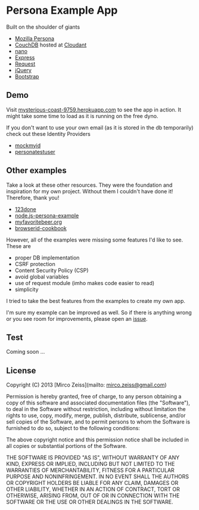 # Persona Example App

Built on the shoulder of giants

 - [Mozilla Persona](https://developer.mozilla.org/en-US/docs/Persona)
 - [CouchDB](http://couchdb.apache.org/) hosted at [Cloudant](https://cloudant.com/)
 - [nano](https://github.com/dscape/nano)
 - [Express](http://expressjs.com/)
 - [Request](https://github.com/mikeal/request)
 - [jQuery](http://jquery.com/)
 - [Bootstrap](http://twitter.github.io/bootstrap/)

## Demo

Visit [mysterious-coast-9759.herokuapp.com](http://mysterious-coast-9759.herokuapp.com/) to see the app in action.
It might take some time to load as it is running on the free dyno.

If you don't want to use your own email (as it is stored in the db temporarily) check out these Identity Providers

 - [mockmyid](https://mockmyid.com/)
 - [personatestuser](http://personatestuser.org/)
 
## Other examples

Take a look at these other resources. They were the foundation and inspiration for my own project. Without them I couldn't have done it! Therefore, thank you!

 - [123done](https://github.com/mozilla/123done)
 - [node.js-persona-example](https://github.com/lloyd/node.js-persona-example)
 - [myfavoritebeer.org](https://github.com/lloyd/myfavoritebeer.org)
 - [browserid-cookbook](https://github.com/mozilla/browserid-cookbook/tree/master/node-express)

However, all of the examples were missing some features I'd like to see. These are

 - proper DB implementation
 - CSRF protection
 - Content Security Policy (CSP)
 - avoid global variables
 - use of request module (imho makes code easier to read)
 - simplicity

I tried to take the best features from the examples to create my own app.

I'm sure my example can be improved as well. So if there is anything wrong or you see room for improvements, please open an [issue](https://github.com/zeMirco/mozilla-persona-express-couchdb/issues).
 
## Test

Coming soon ...

## License

Copyright (C) 2013 [Mirco Zeiss](mailto: mirco.zeiss@gmail.com)

Permission is hereby granted, free of charge, to any person obtaining a copy of this software and associated documentation files (the "Software"), to deal in the Software without restriction, including without limitation the rights to use, copy, modify, merge, publish, distribute, sublicense, and/or sell copies of the Software, and to permit persons to whom the Software is furnished to do so, subject to the following conditions:

The above copyright notice and this permission notice shall be included in all copies or substantial portions of the Software.

THE SOFTWARE IS PROVIDED "AS IS", WITHOUT WARRANTY OF ANY KIND, EXPRESS OR IMPLIED, INCLUDING BUT NOT LIMITED TO THE WARRANTIES OF MERCHANTABILITY, FITNESS FOR A PARTICULAR PURPOSE AND NONINFRINGEMENT. IN NO EVENT SHALL THE AUTHORS OR COPYRIGHT HOLDERS BE LIABLE FOR ANY CLAIM, DAMAGES OR OTHER LIABILITY, WHETHER IN AN ACTION OF CONTRACT, TORT OR OTHERWISE, ARISING FROM, OUT OF OR IN CONNECTION WITH THE SOFTWARE OR THE USE OR OTHER DEALINGS IN THE SOFTWARE.
